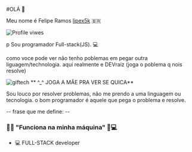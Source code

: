 #OLÁ 👋

Meu nome é Felipe Ramos [lipex5k](https://www.instagram.com/euliperb/) 🇧🇷
<p alight="left"><img src="https://komarev.com/ghpvc/?username=lipex5k&color=green" alt="Profile viwes" /></p>p
Sou programador Full-stack(JS). 💻

como voce pode ver não tenho poblemas em pegar outra liguagem/technologia. aqui realmente e DEVraiz
(joga o poblema q nois resolve)




![giftech](https://github.com/lipex5k/lipex5k/assets/113557336/e414ef40-618c-41e8-8c67-28643bdf2bb0) ** ^_^ JOGA A MÃE PRA VER SE QUICA**




Sou louco por resolver problemas, não me prendo a uma linguagem ou tecnologia. o bom programador é aquele que pega o problema e resolve.


-- frase que me define: --
### 🐱‍💻 "Funciona na minha máquina" 🧠💻

- 💻 FULL-STACK developer
